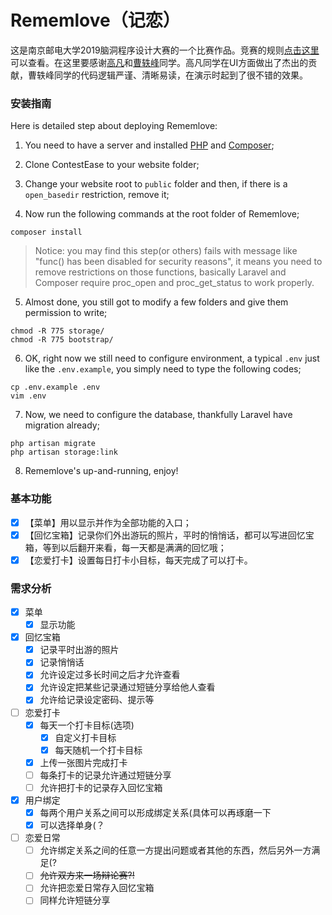 # Rememlove（记恋）
这是南京邮电大学2019脑洞程序设计大赛的一个比赛作品。竞赛的规则[点击这里](https://mp.weixin.qq.com/s/uNcCmo8hhJMujPMb8zF9Aw)可以查看。在这里要感谢[高凡](https://github.com/goufaan)和[曹轶峰](https://github.com/X3ZvaWQ)同学。高凡同学在UI方面做出了杰出的贡献，曹轶峰同学的代码逻辑严谨、清晰易读，在演示时起到了很不错的效果。

### 安装指南

Here is detailed step about deploying Rememlove:

1. You need to have a server and installed [PHP](http://php.net/downloads.php) and [Composer](https://getcomposer.org);

2. Clone ContestEase to your website folder;

3. Change your website root to `public` folder and then, if there is a `open_basedir` restriction, remove it;

4. Now run the following commands at the root folder of Rememlove;

```
composer install
```

> Notice: you may find this step(or others) fails with message like "func() has been disabled for security reasons", it means you need to remove restrictions on those functions, basically Laravel and Composer require proc_open and proc_get_status to work properly.

5. Almost done, you still got to modify a few folders and give them permission to write;

```
chmod -R 775 storage/
chmod -R 775 bootstrap/
```

6. OK, right now we still need to configure environment, a typical `.env` just like the `.env.example`, you simply need to type the following codes;

```
cp .env.example .env
vim .env
```

7. Now, we need to configure the database, thankfully Laravel have migration already;

```
php artisan migrate
php artisan storage:link
```

8. Rememlove's up-and-running, enjoy!

### 基本功能

- [X] 【菜单】用以显示并作为全部功能的入口；
- [X] 【回忆宝箱】记录你们外出游玩的照片，平时的悄悄话，都可以写进回忆宝箱，等到以后翻开来看，每一天都是满满的回忆哦； 
- [X] 【恋爱打卡】设置每日打卡小目标，每天完成了可以打卡。

### 需求分析

- [X] 菜单
    - [X] 显示功能
- [X] 回忆宝箱
    - [X] 记录平时出游的照片
    - [X] 记录悄悄话
    - [X] 允许设定过多长时间之后才允许查看
    - [X] 允许设定把某些记录通过短链分享给他人查看
    - [X] 允许给记录设定密码、提示等
- [ ] 恋爱打卡
    - [X] 每天一个打卡目标(选项)
        - [X] 自定义打卡目标
        - [X] 每天随机一个打卡目标
    - [X] 上传一张图片完成打卡
    - [ ] 每条打卡的记录允许通过短链分享
    - [ ] 允许把打卡的记录存入回忆宝箱
- [X] 用户绑定
    - [X] 每两个用户关系之间可以形成绑定关系(具体可以再琢磨一下
    - [X] 可以选择单身(？
- [ ] 恋爱日常
    - [ ] 允许绑定关系之间的任意一方提出问题或者其他的东西，然后另外一方满足(?
    - [ ] ~~允许双方来一场辩论赛?!~~
    - [ ] 允许把恋爱日常存入回忆宝箱
    - [ ] 同样允许短链分享
